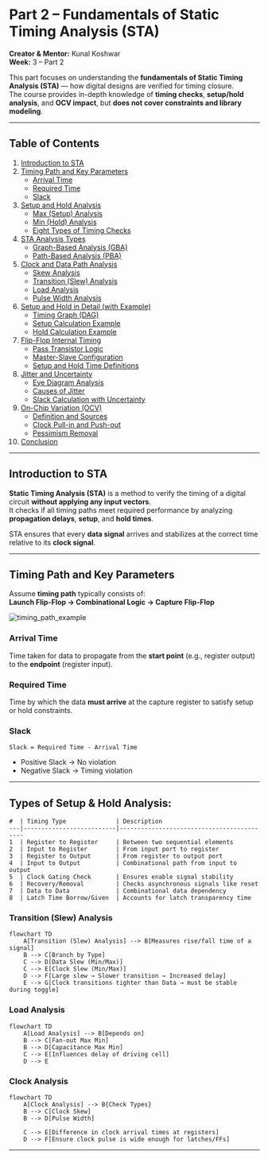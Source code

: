 #  Part 2 – Fundamentals of Static Timing Analysis (STA)

**Creator & Mentor:** Kunal Koshwar  
**Week:** 3 – Part 2

This part focuses on understanding the **fundamentals of Static Timing Analysis (STA)** — how digital designs are verified for timing closure.  
The course provides in-depth knowledge of **timing checks**, **setup/hold analysis**, and **OCV impact**, but **does not cover constraints and library modeling**.

---

## Table of Contents

1. [Introduction to STA](#introduction-to-sta)  
2. [Timing Path and Key Parameters](#timing-path-and-key-parameters)  
   - [Arrival Time](#arrival-time)  
   - [Required Time](#required-time)  
   - [Slack](#slack)  
3. [Setup and Hold Analysis](#setup-and-hold-analysis)  
   - [Max (Setup) Analysis](#max-setup-analysis)  
   - [Min (Hold) Analysis](#min-hold-analysis)  
   - [Eight Types of Timing Checks](#eight-types-of-timing-checks)  
4. [STA Analysis Types](#sta-analysis-types)  
   - [Graph-Based Analysis (GBA)](#graph-based-analysis-gba)  
   - [Path-Based Analysis (PBA)](#path-based-analysis-pba)  
5. [Clock and Data Path Analysis](#clock-and-data-path-analysis)  
   - [Skew Analysis](#skew-analysis)  
   - [Transition (Slew) Analysis](#transition-slew-analysis)  
   - [Load Analysis](#load-analysis)  
   - [Pulse Width Analysis](#pulse-width-analysis)  
6. [Setup and Hold in Detail (with Example)](#setup-and-hold-in-detail-with-example)  
   - [Timing Graph (DAG)](#timing-graph-dag)  
   - [Setup Calculation Example](#setup-calculation-example)  
   - [Hold Calculation Example](#hold-calculation-example)  
7. [Flip-Flop Internal Timing](#flip-flop-internal-timing)  
   - [Pass Transistor Logic](#pass-transistor-logic)  
   - [Master-Slave Configuration](#master-slave-configuration)  
   - [Setup and Hold Time Definitions](#setup-and-hold-time-definitions)  
8. [Jitter and Uncertainty](#jitter-and-uncertainty)  
   - [Eye Diagram Analysis](#eye-diagram-analysis)  
   - [Causes of Jitter](#causes-of-jitter)  
   - [Slack Calculation with Uncertainty](#slack-calculation-with-uncertainty)  
9. [On-Chip Variation (OCV)](#on-chip-variation-ocv)  
   - [Definition and Sources](#definition-and-sources)  
   - [Clock Pull-in and Push-out](#clock-pull-in-and-push-out)  
   - [Pessimism Removal](#pessimism-removal)  
10. [Conclusion](#conclusion)

---

## Introduction to STA

**Static Timing Analysis (STA)** is a method to verify the timing of a digital circuit **without applying any input vectors**.  
It checks if all timing paths meet required performance by analyzing **propagation delays**, **setup**, and **hold times**.

STA ensures that every **data signal** arrives and stabilizes at the correct time relative to its **clock signal**.

---

##  Timing Path and Key Parameters

Assume **timing path** typically consists of:  
**Launch Flip-Flop → Combinational Logic → Capture Flip-Flop**

![timing_path_example](Screenshots/Example.jpg)

### Arrival Time
Time taken for data to propagate from the **start point** (e.g., register output) to the **endpoint** (register input).

### Required Time
Time by which the data **must arrive** at the capture register to satisfy setup or hold constraints.

### Slack
```text
Slack = Required Time - Arrival Time
```
- Positive Slack → No violation
- Negative Slack → Timing violation
---

## Types of Setup & Hold Analysis:
```table
#  | Timing Type              | Description
---|--------------------------|-------------------------------------------
1  | Register to Register     | Between two sequential elements
2  | Input to Register        | From input port to register
3  | Register to Output       | From register to output port
4  | Input to Output          | Combinational path from input to output
5  | Clock Gating Check       | Ensures enable signal stability
6  | Recovery/Removal         | Checks asynchronous signals like reset
7  | Data to Data             | Combinational data dependency
8  | Latch Time Borrow/Given  | Accounts for latch transparency time
```
### Transition (Slew) Analysis
```mermaid
flowchart TD
    A[Transition (Slew) Analysis] --> B[Measures rise/fall time of a signal]
    B --> C[Branch by Type]
    C --> D[Data Slew (Min/Max)]
    C --> E[Clock Slew (Min/Max)]
    D --> F[Large slew → Slower transition → Increased delay]
    E --> G[Clock transitions tighter than Data → must be stable during toggle]
```

### Load Analysis
```mermaid
flowchart TD
    A[Load Analysis] --> B[Depends on]
    B --> C[Fan-out Max Min]
    B --> D[Capacitance Max Min]
    C --> E[Influences delay of driving cell]
    D --> E
```
### Clock Analysis
```mermaid
flowchart TD
    A[Clock Analysis] --> B{Check Types}
    B --> C[Clock Skew]
    B --> D[Pulse Width]
    
    C --> E[Difference in clock arrival times at registers]
    D --> F[Ensure clock pulse is wide enough for latches/FFs]
```
---